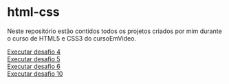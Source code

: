 # html-css
 
Neste repositório estão contidos todos os projetos criados por mim durante o curso de HTML5 e CSS3 do cursoEmVideo.

<a href="https://biancamayor.github.io/html-css/desafios/004/">Executar desafio 4</a><br>
<a href="https://biancamayor.github.io/html-css/desafios/005/">Executar desafio 5</a><br>
<a href="https://biancamayor.github.io/html-css/desafios/006/">Executar desafio 6</a><br>
<a href="https://biancamayor.github.io/html-css/desafios/010/refazendo (versão final)">Executar desafio 10</a>